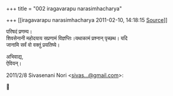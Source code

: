 +++
title = "002 iragavarapu narasimhacharya"

+++
[[iragavarapu narasimhacharya	2011-02-10, 14:18:15 [Source](https://groups.google.com/g/bvparishat/c/-fI7VVyFZmI)]]



परिषदं प्रणम्य।  
शिवसेनानी महोदयाय सप्रणामं विज्ञप्तिः।यथाकामं प्रश्नान् पृच्छथ। यदि  
जानामि सर्वं वो वक्तुं प्रयतिष्ये।

  
अभिवाद्य,  
ऐवियन्।

2011/2/8 Sivasenani Nori \<[sivas...@gmail.com]()\>:



